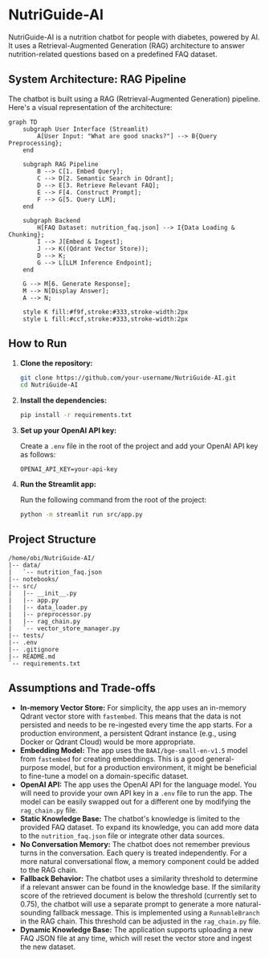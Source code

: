 # NutriGuide-AI

NutriGuide-AI is a nutrition chatbot for people with diabetes, powered by AI. It uses a Retrieval-Augmented Generation (RAG) architecture to answer nutrition-related questions based on a predefined FAQ dataset.

## System Architecture: RAG Pipeline

The chatbot is built using a RAG (Retrieval-Augmented Generation) pipeline. Here's a visual representation of the architecture:

```mermaid
graph TD
    subgraph User Interface (Streamlit)
        A[User Input: "What are good snacks?"] --> B{Query Preprocessing};
    end

    subgraph RAG Pipeline
        B --> C[1. Embed Query];
        C --> D[2. Semantic Search in Qdrant];
        D --> E[3. Retrieve Relevant FAQ];
        E --> F[4. Construct Prompt];
        F --> G[5. Query LLM];
    end

    subgraph Backend
        H[FAQ Dataset: nutrition_faq.json] --> I{Data Loading & Chunking};
        I --> J[Embed & Ingest];
        J --> K((Qdrant Vector Store));
        D --> K;
        G --> L[LLM Inference Endpoint];
    end

    G --> M[6. Generate Response];
    M --> N[Display Answer];
    A --> N;

    style K fill:#f9f,stroke:#333,stroke-width:2px
    style L fill:#ccf,stroke:#333,stroke-width:2px
```

## How to Run

1.  **Clone the repository:**

    ```bash
    git clone https://github.com/your-username/NutriGuide-AI.git
    cd NutriGuide-AI
    ```

2.  **Install the dependencies:**

    ```bash
    pip install -r requirements.txt
    ```

3.  **Set up your OpenAI API key:**

    Create a `.env` file in the root of the project and add your OpenAI API key as follows:

    ```
    OPENAI_API_KEY=your-api-key
    ```

4.  **Run the Streamlit app:**

    Run the following command from the root of the project:

    ```bash
    python -m streamlit run src/app.py
    ```

## Project Structure

```
/home/obi/NutriGuide-AI/
|-- data/
|   `-- nutrition_faq.json
|-- notebooks/
|-- src/
|   |-- __init__.py
|   |-- app.py
|   |-- data_loader.py
|   |-- preprocessor.py
|   |-- rag_chain.py
|   `-- vector_store_manager.py
|-- tests/
|-- .env
|-- .gitignore
|-- README.md
`-- requirements.txt
```

## Assumptions and Trade-offs

*   **In-memory Vector Store:** For simplicity, the app uses an in-memory Qdrant vector store with `fastembed`. This means that the data is not persisted and needs to be re-ingested every time the app starts. For a production environment, a persistent Qdrant instance (e.g., using Docker or Qdrant Cloud) would be more appropriate.
*   **Embedding Model:** The app uses the `BAAI/bge-small-en-v1.5` model from `fastembed` for creating embeddings. This is a good general-purpose model, but for a production environment, it might be beneficial to fine-tune a model on a domain-specific dataset.
*   **OpenAI API:** The app uses the OpenAI API for the language model. You will need to provide your own API key in a `.env` file to run the app. The model can be easily swapped out for a different one by modifying the `rag_chain.py` file.
*   **Static Knowledge Base:** The chatbot's knowledge is limited to the provided FAQ dataset. To expand its knowledge, you can add more data to the `nutrition_faq.json` file or integrate other data sources.
*   **No Conversation Memory:** The chatbot does not remember previous turns in the conversation. Each query is treated independently. For a more natural conversational flow, a memory component could be added to the RAG chain.
*   **Fallback Behavior:** The chatbot uses a similarity threshold to determine if a relevant answer can be found in the knowledge base. If the similarity score of the retrieved document is below the threshold (currently set to 0.75), the chatbot will use a separate prompt to generate a more natural-sounding fallback message. This is implemented using a `RunnableBranch` in the RAG chain. This threshold can be adjusted in the `rag_chain.py` file.
*   **Dynamic Knowledge Base:** The application supports uploading a new FAQ JSON file at any time, which will reset the vector store and ingest the new dataset.
